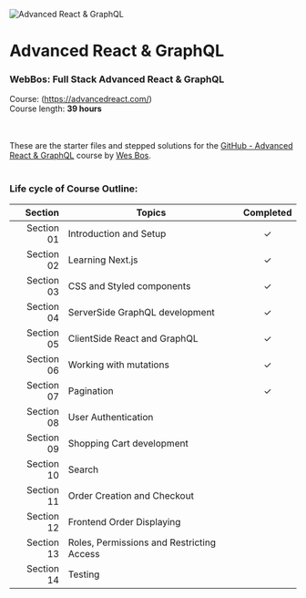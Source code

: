 ![Advanced React & GraphQL](https://advancedreact.com/images/ARG/arg-facebook-share.png)

# Advanced React & GraphQL

### WebBos: Full Stack Advanced React & GraphQL
Course: (https://advancedreact.com/) <br>
Course length: <b>39 hours</b>
<br><br><br>

These are the starter files and stepped solutions for the [GitHub - Advanced React & GraphQL](https://github.com/wesbos/Advanced-React) course by [Wes Bos](https://WesBos.com/).
<br><br>
### Life cycle of Course Outline:
| Section | Topics | Completed |
| ---: | --- | :---: |
| Section 01 | Introduction and Setup | &check; |
| Section 02 | Learning Next.js | &check; | <br>
| Section 03 | CSS and Styled components | &check; | <br>
| Section 04 | ServerSide GraphQL development | &check; | <br>
| Section 05 | ClientSide React and GraphQL | &check; | <br>
| Section 06 | Working with mutations | &check; | <br>
| Section 07 | Pagination | &check; | <br>
| Section 08 | User Authentication | | <br>
| Section 09 | Shopping Cart development | |<br>
| Section 10 | Search |  |<br>
| Section 11 | Order Creation and Checkout |  |<br>
| Section 12 | Frontend Order Displaying |  |<br>
| Section 13 | Roles, Permissions and Restricting Access |  | <br>
| Section 14 | Testing |  | <br>
